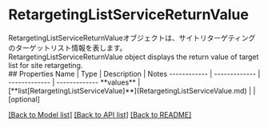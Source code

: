 # RetargetingListServiceReturnValue

<div lang=\"ja\">RetargetingListServiceReturnValueオブジェクトは、サイトリターゲティングのターゲットリスト情報を表します。</div> <div lang=\"en\">RetargetingListServiceReturnValue object displays the return value of target list for site retargeting.</div> 
## Properties
Name | Type | Description | Notes
------------ | ------------- | ------------- | -------------
**values** | [**list[RetargetingListServiceValue]**](RetargetingListServiceValue.md) |  | [optional] 

[[Back to Model list]](../README.md#documentation-for-models) [[Back to API list]](../README.md#documentation-for-api-endpoints) [[Back to README]](../README.md)


